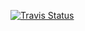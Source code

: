 [![Travis Status][travis-img]][travis-url]

[travis-img]: https://travis-ci.com/tkf/julia-sysimage-recipes.svg?branch=all/master
[travis-url]: https://travis-ci.com/tkf/julia-sysimage-recipes
